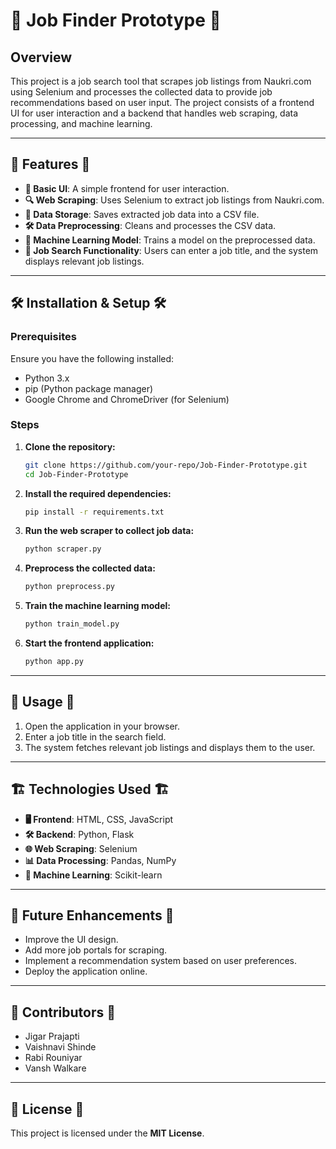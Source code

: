 # 🚀 Job Finder Prototype 🚀

## Overview
This project is a job search tool that scrapes job listings from Naukri.com using Selenium and processes the collected data to provide job recommendations based on user input. The project consists of a frontend UI for user interaction and a backend that handles web scraping, data processing, and machine learning.

---

## 🌟 Features 🌟
- **🎨 Basic UI**: A simple frontend for user interaction.
- **🔍 Web Scraping**: Uses Selenium to extract job listings from Naukri.com.
- **💾 Data Storage**: Saves extracted job data into a CSV file.
- **🛠 Data Preprocessing**: Cleans and processes the CSV data.
- **🤖 Machine Learning Model**: Trains a model on the preprocessed data.
- **📌 Job Search Functionality**: Users can enter a job title, and the system displays relevant job listings.

---

## 🛠 Installation & Setup 🛠
### Prerequisites
Ensure you have the following installed:
- Python 3.x
- pip (Python package manager)
- Google Chrome and ChromeDriver (for Selenium)

### Steps
1. **Clone the repository:**
   ```bash
   git clone https://github.com/your-repo/Job-Finder-Prototype.git
   cd Job-Finder-Prototype
   ```

2. **Install the required dependencies:**
   ```bash
   pip install -r requirements.txt
   ```

3. **Run the web scraper to collect job data:**
   ```bash
   python scraper.py
   ```

4. **Preprocess the collected data:**
   ```bash
   python preprocess.py
   ```

5. **Train the machine learning model:**
   ```bash
   python train_model.py
   ```

6. **Start the frontend application:**
   ```bash
   python app.py
   ```

---

## 🚀 Usage 🚀
1. Open the application in your browser.
2. Enter a job title in the search field.
3. The system fetches relevant job listings and displays them to the user.

---

## 🏗 Technologies Used 🏗
- **🖥 Frontend**: HTML, CSS, JavaScript
- **🛠 Backend**: Python, Flask
- **🌐 Web Scraping**: Selenium
- **📊 Data Processing**: Pandas, NumPy
- **🤖 Machine Learning**: Scikit-learn

---

## 🚀 Future Enhancements 🚀
- Improve the UI design.
- Add more job portals for scraping.
- Implement a recommendation system based on user preferences.
- Deploy the application online.

---

## 🤝 Contributors 🤝
- Jigar Prajapti
- Vaishnavi Shinde
- Rabi Rouniyar
- Vansh Walkare

---

## 📜 License 📜
This project is licensed under the **MIT License**.
